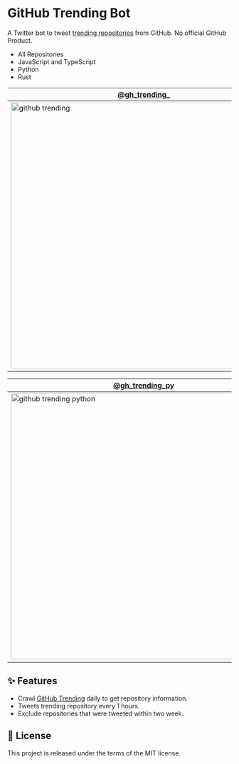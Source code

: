 # GitHub Trending Bot

A Twitter bot to tweet [trending repositories](https://github.com/trending) from GitHub. No official GitHub Product.

- All Repositories
- JavaScript and TypeScript
- Python
- Rust

|[@gh_trending_](https://twitter.com/gh_trending_)|[@gh_trending_js](https://twitter.com/gh_trending_js)|
|---|---|
|<a href="https://twitter.com/gh_trending_"><img width="597" alt="github trending" src="https://user-images.githubusercontent.com/11070996/132124873-b698f5ee-5f7f-4d71-93bb-fd52763c7603.png"></a>|<a href="https://twitter.com/gh_trending_js"><img width="600" alt="github trending javascript typescript" src="https://user-images.githubusercontent.com/11070996/132124876-5f8ba485-231c-4008-8fe3-e628e4b547b9.png"></a>|

|[@gh_trending_py](https://twitter.com/gh_trending_py)|[@gh_trending_rs](https://twitter.com/gh_trending_rs)|
|---|---|
|<a href="https://twitter.com/gh_trending_py"><img width="597" alt="github trending python" src="https://i.gyazo.com/4f76a7358a0822d3219a51b8c14962ad.png"></a>|<a href="https://twitter.com/gh_trending_rb"><img width="600" alt="github trending rust" src="https://i.gyazo.com/42b4a9e35cb6f51fdd8c089c44543b96.png"></a>|
## ✨ Features

- Crawl [GitHub Trending](https://github.com/trending) daily to get repository information.
- Tweets trending repository every 1 hours.
- Exclude repositories that were tweeted within two week.

## 📃 License

This project is released under the terms of the MIT license.
